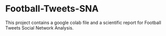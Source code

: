 # Football-Tweets-SNA
This project contains a google colab file and a scientific report for Football Tweets Social Network Analysis.
